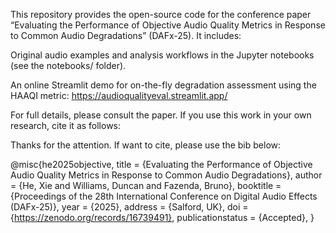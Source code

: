 This repository provides the open-source code for the conference paper “Evaluating the Performance of Objective Audio Quality Metrics in Response to Common Audio Degradations” (DAFx-25). It includes:

Original audio examples and analysis workflows in the Jupyter notebooks (see the notebooks/ folder).

An online Streamlit demo for on-the-fly degradation assessment using the HAAQI metric: https://audioqualityeval.streamlit.app/

For full details, please consult the paper. If you use this work in your own research, cite it as follows:

Thanks for the attention. If want to cite, please use the bib below:

@misc{he2025objective,
  title               = {Evaluating the Performance of Objective Audio Quality Metrics in Response to Common Audio Degradations},
  author              = {He, Xie and Williams, Duncan and Fazenda, Bruno},
  booktitle           = {Proceedings of the 28th International Conference on Digital Audio Effects (DAFx-25)},
  year                = {2025},
  address             = {Salford, UK},
  doi                 = {https://zenodo.org/records/16739491},
  publicationstatus   = {Accepted},
}
